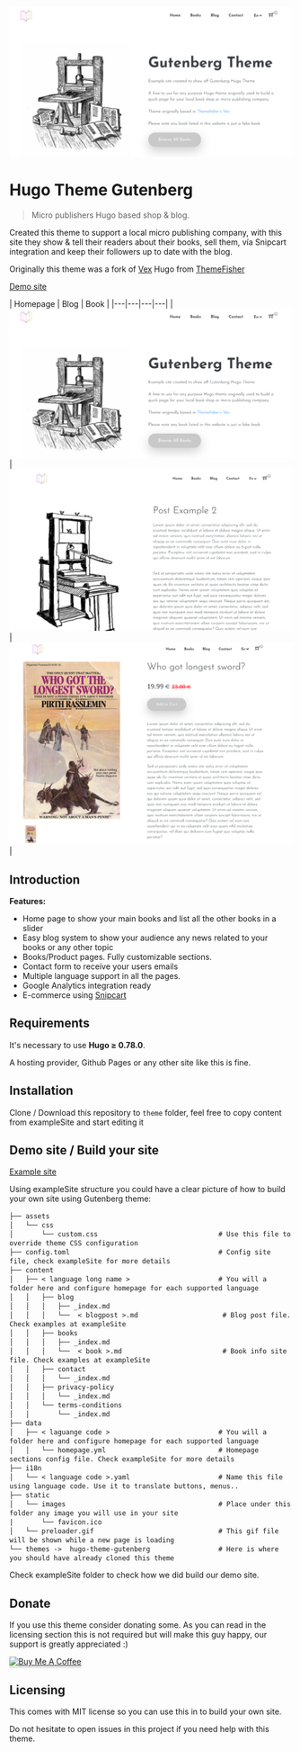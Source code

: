 ![Gutenberg](./readme_images/home.png)

# Hugo Theme Gutenberg

> Micro publishers Hugo based shop & blog. 

Created this theme to support a local micro publishing company, with this site they show & tell their readers about their books, sell them, vía Snipcart integration and keep their followers up to date with the blog.

Originally this theme was a fork of [Vex](https://github.com/themefisher/vex-hugo) Hugo from [ThemeFisher](https://themefisher.com/)

[Demo site](https://gcaracuel.github.io/hugo-theme-gutenberg/)

| Homepage  | Blog  | Book  |
|---|---|---|---|
| ![Homepage](./readme_images/home_small.png) | ![Blog](./readme_images/blog.png) | ![Book](./readme_images/book.png) |

## Introduction

**Features:**

* Home page to show your main books and list all the other books in a slider
* Easy blog system to show your audience any news related to your books or any other topic
* Books/Product pages. Fully customizable sections.
* Contact form to receive your users emails
* Multiple language support in all the pages.
* Google Analytics integration ready
* E-commerce using [Snipcart](https://snipcart.com/)

## Requirements

It's necessary to use **Hugo ≥ 0.78.0**.

A hosting provider, Github Pages or any other site like this is fine.

## Installation

Clone / Download this repository to `theme` folder, feel free to copy content from exampleSite and start editing it

## Demo site / Build your site

[Example site](https://gcaracuel.github.io/hugo-theme-gutenberg/)

Using exampleSite structure you could have a clear picture of how to build your own site using Gutenberg theme:

```
├── assets
│   └── css
│       └── custom.css                              # Use this file to override theme CSS configuration 
├── config.toml                                     # Config site file, check exampleSite for more details
├── content
│   ├── < language long name >                      # You will a folder here and configure homepage for each supported language
│   │   ├── blog
│   │   │   ├── _index.md
│   │   │   └──  < blogpost >.md                     # Blog post file. Check examples at exampleSite 
│   │   ├── books
│   │   │   ├── _index.md
│   │   │   └──  < book >.md                         # Book info site file. Check examples at exampleSite
│   │   ├── contact
│   │   │   └── _index.md
│   │   ├── privacy-policy
│   │   │   └── _index.md
│   │   └── terms-conditions
│   │       └── _index.md
├── data
│   ├── < laguange code >                           # You will a folder here and configure homepage for each supported language 
│   │   └── homepage.yml                            # Homepage sections config file. Check exampleSite for more details
├── i18n
│   └── < language code >.yaml                      # Name this file using language code. Use it to translate buttons, menus..
├── static
│   └── images                                      # Place under this folder any image you will use in your site
|       └── favicon.ico 
│   └── preloader.gif                               # This gif file will be shown while a new page is loading
└── themes ->  hugo-theme-gutenberg                 # Here is where you should have already cloned this theme
```

Check exampleSite folder to check how we did build our demo site.

## Donate

If you use this theme consider donating some. As you can read in the licensing section this is not required but will make this guy happy, our support is greatly appreciated :)

<a href="https://www.buymeacoffee.com/gcaracuel" target="_blank"><img src="https://www.buymeacoffee.com/assets/img/custom_images/orange_img.png" alt="Buy Me A Coffee" style="height: 41px !important;width: 174px !important;box-shadow: 0px 3px 2px 0px rgba(190, 190, 190, 0.5) !important;-webkit-box-shadow: 0px 3px 2px 0px rgba(190, 190, 190, 0.5) !important;" ></a>


## Licensing

This comes with MIT license so you can use this in to build your own site.

Do not hesitate to open issues in this project if you need help with this theme.
